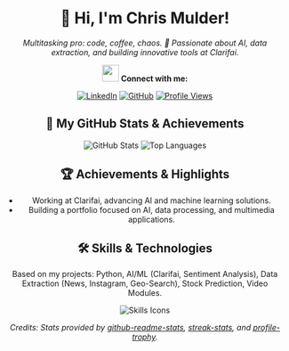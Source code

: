 <div align="center">
  <h1>👋 Hi, I'm Chris Mulder!</h1>
  <p><em>Multitasking pro: code, coffee, chaos. 🚀 Passionate about AI, data extraction, and building innovative tools at Clarifai.</em></p>
  
  <img src="https://media.giphy.com/media/hvRJCLFzcasrR4ia7z/giphy.gif" width="30"> <strong>Connect with me:</strong>
  
  [![LinkedIn](https://img.shields.io/badge/LinkedIn-Connect-blue?style=for-the-badge&logo=linkedin)](https://www.linkedin.com/in/christophermulder/)
  [![GitHub](https://img.shields.io/badge/GitHub-Follow-181717?style=for-the-badge&logo=github)](https://github.com/muldercw)
  [![Profile Views](https://komarev.com/ghpvc/?username=muldercw&style=for-the-badge&color=brightgreen)](https://github.com/muldercw)
  
</div>

<div align="center">
  <h2>🌟 My GitHub Stats & Achievements</h2>
  
  <!-- GitHub Stats Card -->
  <picture>
    <source srcset="https://github-readme-stats.vercel.app/api?username=muldercw&show=reviews,discussions_started,discussions_answered,prs_merged,prs_merged_percentage&show_icons=true&theme=radical&border_color=30A3DC&bg_color=0D1117" media="(prefers-color-scheme: dark)"/>
    <source srcset="https://github-readme-stats.vercel.app/api?username=muldercw&show_icons=true&theme=buefy" media="(prefers-color-scheme: light), (prefers-color-scheme: no-preference)"/>
    <img src="https://github-readme-stats.vercel.app/api?username=muldercw&show_icons=true" alt="GitHub Stats" />
  </picture>
  
  <!-- Top Languages Card -->
  <picture>
    <source srcset="https://github-readme-stats.vercel.app/api/top-langs/?username=muldercw&layout=compact&theme=radical&border_color=30A3DC&bg_color=0D1117" media="(prefers-color-scheme: dark)"/>
    <source srcset="https://github-readme-stats.vercel.app/api/top-langs/?username=muldercw&layout=compact&theme=buefy" media="(prefers-color-scheme: light), (prefers-color-scheme: no-preference)"/>
    <img src="https://github-readme-stats.vercel.app/api/top-langs/?username=muldercw&layout=compact" alt="Top Languages" />
  </picture>
  
</div>

<div align="center">
  <h2>🏆 Achievements & Highlights</h2>
  <ul>
    <li>Working at Clarifai, advancing AI and machine learning solutions.</li>
    <li>Building a portfolio focused on AI, data processing, and multimedia applications.</li>
  </ul>
</div>

<div align="center">
  <h2>🛠️ Skills & Technologies</h2>
  <p>Based on my projects: Python, AI/ML (Clarifai, Sentiment Analysis), Data Extraction (News, Instagram, Geo-Search), Stock Prediction, Video Modules.</p>
  <img src="https://skillicons.dev/icons?i=python,github,git,ai,ml" alt="Skills Icons" />
</div>

<p align="center">
  <i>Credits: Stats provided by <a href="https://github.com/anuraghazra/github-readme-stats">github-readme-stats</a>, <a href="https://github.com/DenverCoder1/github-readme-streak-stats">streak-stats</a>, and <a href="https://github.com/ryo-ma/github-profile-trophy">profile-trophy</a>.</i>
</p>
